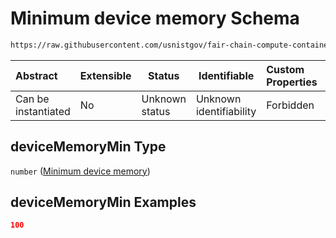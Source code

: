 # Minimum device memory Schema

```txt
https://raw.githubusercontent.com/usnistgov/fair-chain-compute-container/master/schema/manifest.schema.json#/properties/resourceRequirements/properties/cudaRequirements/properties/deviceMemoryMin
```




| Abstract            | Extensible | Status         | Identifiable            | Custom Properties | Additional Properties | Access Restrictions | Defined In                                                            |
| :------------------ | ---------- | -------------- | ----------------------- | :---------------- | --------------------- | ------------------- | --------------------------------------------------------------------- |
| Can be instantiated | No         | Unknown status | Unknown identifiability | Forbidden         | Allowed               | none                | [manifest.schema.json\*](manifest.schema.json "open original schema") |

## deviceMemoryMin Type

`number` ([Minimum device memory](manifest-properties-computational-tool-resource-requirements-properties-gpu-cuda-related-requirements-properties-minimum-device-memory.md))

## deviceMemoryMin Examples

```json
100
```
